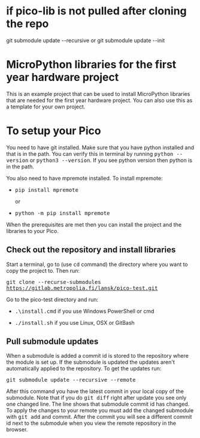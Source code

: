 # if pico-lib is not pulled after cloning the repo

git submodule update --recursive
or
git submodule update --init

# MicroPython libraries for the first year hardware project

This is an example project that can be used to install MicroPython libraries that are needed for
the first year hardware project. You can also use this as a template for your own 
project.

# To setup your Pico

You need to have git installed. Make sure that you have python installed and that is in the path. You can verify this in terminal
by running <kbd>python --version</kbd> or <kbd>python3 --version</kbd>. If you see python version then python is in the path.

You also need to have mpremote installed. To install mpremote:

- <kbd>pip install mpremote</kbd>
  
  or
  
- <kbd>python -m pip install mpremote</kbd>

When the prerequisites are met then you can install the project and the libraries to your Pico.

## Check out the repository and install libraries

Start a terminal, go to (use <kbd>cd</kbd> command) the directory where you want to copy the project to. Then run:

<kbd>git clone --recurse-submodules https://gitlab.metropolia.fi/lansk/pico-test.git</kbd>

Go to the pico-test directory and run:

- <kbd>.\install.cmd</kbd> if you use Windows PowerShell or cmd

- <kbd>./install.sh</kbd> if you use Linux, OSX or GitBash

## Pull submodule updates

When a submodule is added a commit id is stored to the repository where the module is set up. 
If the submodule is updated the updates aren't automatically applied to the repository. To get the
updates run:

<kbd>git submodule update --recursive --remote</kbd>

After this command you have the latest commit in your local copy of the submodule. 
Note that if you do <kbd>git diff</kbd> right after update you see only one changed
line. The line shows that submodule commit id has changed. 
To apply the changes to your remote you must add the changed submodule 
with <kbd>git add</kbd> and commit. After the commit you will see a different
commit id next to the submodule when you view the remote repository in the browser.


